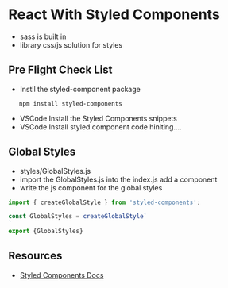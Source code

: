 # React With Styled Components
- sass is built in
- library   css/js solution for styles



## Pre Flight Check List
- Instll the styled-component package
```
   npm install styled-components
```
- VSCode Install the Styled Components snippets
- VSCode Install styled component code hiniting....


## Global Styles
- styles/GlobalStyles.js
- import the GlobalStyles.js into the index.js add a component
- write the js component for the global styles
```js
import { createGlobalStyle } from 'styled-components';

const GlobalStyles = createGlobalStyle`
`
export {GlobalStyles}
```




## Resources
- [Styled Components Docs](https://styled-components.com/docs/basics)

 

 

 

 